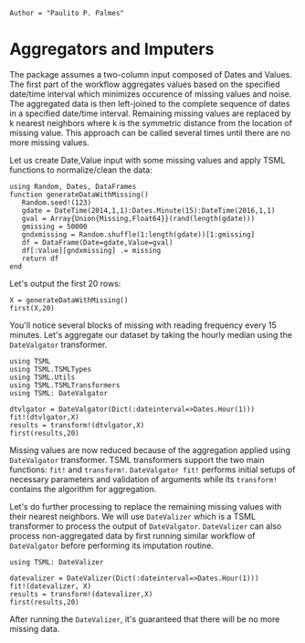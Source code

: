 ```@meta
Author = "Paulito P. Palmes"
```

# Aggregators and Imputers

The package assumes a two-column input composed of Dates and Values. 
The first part of the workflow aggregates values based on the specified 
date/time interval which minimizes occurence of missing values and noise. 
The aggregated data is then left-joined to the complete sequence of dates 
in a specified date/time interval. Remaining missing values are replaced 
by k nearest neighbors where k is the symmetric distance from the location 
of missing value. This approach can be called several times until there 
are no more missing values.

Let us create Date,Value input with some missing values and apply TSML functions
to normalize/clean the data:

```@example 1
using Random, Dates, DataFrames
function generateDataWithMissing()
   Random.seed!(123)
   gdate = DateTime(2014,1,1):Dates.Minute(15):DateTime(2016,1,1)
   gval = Array{Union{Missing,Float64}}(rand(length(gdate)))
   gmissing = 50000
   gndxmissing = Random.shuffle(1:length(gdate))[1:gmissing]
   df = DataFrame(Date=gdate,Value=gval)
   df[:Value][gndxmissing] .= missing
   return df
end
```

Let's output the first 20 rows:

```@example 1
X = generateDataWithMissing()
first(X,20)
```

You'll notice several blocks of missing with reading frequency every 15 minutes. 
Let's aggregate our dataset by taking the hourly median using the `DateValgator` transformer.

```@example 1
using TSML
using TSML.TSMLTypes
using TSML.Utils
using TSML.TSMLTransformers
using TSML: DateValgator

dtvlgator = DateValgator(Dict(:dateinterval=>Dates.Hour(1)))
fit!(dtvlgator,X)
results = transform!(dtvlgator,X)
first(results,20)
```

Missing values are now reduced because of the aggregation applied using
`DateValgator` transformer. TSML transformers support the two main functions:
`fit!` and `transform!`. `DateValgator fit!` performs initial setups of necessary parameters
and validation of arguments while its `transform!` contains the algorithm for aggregation.


Let's do further processing to replace the remaining missing values with their nearest neighbors. 
We will use `DateValizer` which is a TSML transformer to process the output of `DateValgator`.
`DateValizer` can also process non-aggregated data by first running similar workflow
of `DateValgator` before performing its imputation routine.

```@example 1
using TSML: DateValizer

datevalizer = DateValizer(Dict(:dateinterval=>Dates.Hour(1)))
fit!(datevalizer, X)
results = transform!(datevalizer,X)
first(results,20)
```

After running the `DateValizer`, it's guaranteed that there will be no more
missing data. 
